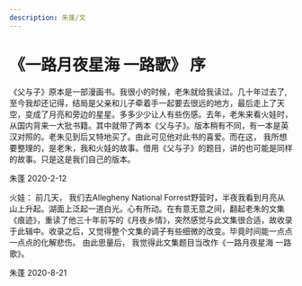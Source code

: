 ```yaml
---
description: 朱蓬/文
---
```


# 《一路月夜星海 一路歌》 序

《父与子》原本是一部漫画书。我很小的时候，老朱就给我读过。几十年过去了, 至今我却还记得，结局是父亲和儿子牵着手一起要去很远的地方，最后走上了天空，变成了月亮和旁边的星星。多多少少让人有些伤感。去年，老朱来看火娃时，从国内背来一大批书籍。其中就带了两本《父与子》。版本稍有不同，有一本是英汉对照的。老朱见到后又特地买了。由此可见他对此书的喜爱。而在这， 我所想要整理的，是老朱，我和火娃的故事。借用《父与子》的题目，讲的也可能是同样的故事。只是这是我们自己的版本。

朱蓬 2020-2-12



火娃： 前几天， 我们去Allegheny National Forrest野营时，半夜我看到月亮从山上升起。湖面上泛起一道白光。心有所动。在有意无意之间，翻起老朱的文集《痕迹》，重读了他三十年前写的《月夜乡情》，突然感觉与此文集很合适，故收录于此辑中。收录之后，又觉得整个文集的调子有些细微的改变。毕竟时间能一点点 一点点的化解悲伤。 由此思量后， 我觉得此文集题目当改作《一路月夜星海 一路歌》。

朱蓬 2020-8-21

 

